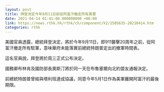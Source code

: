 ```yaml
---
layout: post
title: 拜登決定今年9月11日前從阿富汗撤走所有美軍
date: 2021-04-14 01:41:08.000000000 +08:00
link: https://news.rthk.hk/rthk/ch/component/k2/1585635-20210414.htm
categories: rthk
---
```


美國官員透露，總統拜登決定，將於今年9月11日，即911襲擊20周年之前，從阿富汗撤走所有駐軍，意味華府未能落實前總統特朗普定出的撤軍時間表。

這名官員說，拜登將於周三正式公布決定。

國務卿布林肯及國防部長奧斯汀將於同一天在布魯塞爾向北約盟友通報決定。

前總統特朗普曾經與塔利班達成協議，同意今年5月1日作為美軍離開阿富汗的最後期限。
